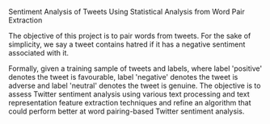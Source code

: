 Sentiment Analysis of Tweets Using Statistical Analysis from Word Pair Extraction

The objective of this project is to pair words from tweets. For the sake of simplicity, we say a tweet contains hatred if it has a negative sentiment associated with it.

Formally, given a training sample of tweets and labels, where label 'positive' denotes the tweet is favourable, label 'negative' denotes the tweet is adverse and label 'neutral' denotes the tweet is genuine. The objective is to assess Twitter sentiment analysis using various text processing and text representation feature extraction techniques and refine an algorithm that could perform better at word pairing-based Twitter sentiment analysis.
